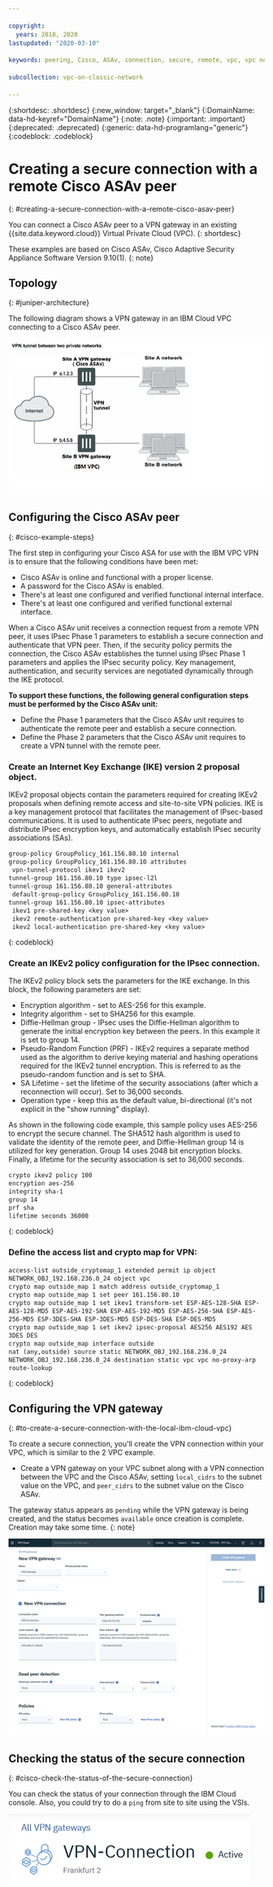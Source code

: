 ```yaml
---

copyright:
  years: 2018, 2020
lastupdated: "2020-03-10"

keywords: peering, Cisco, ASAv, connection, secure, remote, vpc, vpc network

subcollection: vpc-on-classic-network

---
```


{:shortdesc: .shortdesc}
{:new_window: target="_blank"}
{:DomainName: data-hd-keyref="DomainName"}
{:note: .note}
{:important: .important}
{:deprecated: .deprecated}
{:generic: data-hd-programlang="generic"}
{:codeblock: .codeblock}

# Creating a secure connection with a remote Cisco ASAv peer
{: #creating-a-secure-connection-with-a-remote-cisco-asav-peer}

You can connect a Cisco ASAv peer to a VPN gateway in an existing {{site.data.keyword.cloud}} Virtual Private Cloud (VPC).
{: shortdesc}

These examples are based on Cisco ASAv, Cisco Adaptive Security Appliance Software Version 9.10(1).
{: note}

## Topology
{: #juniper-architecture}

The following diagram shows a VPN gateway in an IBM Cloud VPC connecting to a Cisco ASAv peer.

![Tunnel with Cisco ASAv](./images/vpc-vpn-asav-figure.png)

## Configuring the Cisco ASAv peer
{: #cisco-example-steps}

The first step in configuring your Cisco ASA for use with the IBM VPC VPN is to ensure that the following conditions have been met:

* Cisco ASAv is online and functional with a proper license.
* A password for the Cisco ASAv is enabled.
* There's at least one configured and verified functional internal interface.
* There's at least one configured and verified functional external interface.

When a Cisco ASAv unit receives a connection request from a remote VPN peer, it uses IPsec Phase 1 parameters to establish a secure connection and authenticate that VPN peer. Then, if the security policy permits the connection, the Cisco ASAv establishes the tunnel using IPsec Phase 1 parameters and applies the IPsec security policy. Key management, authentication, and security services are negotiated dynamically through the IKE protocol.

**To support these functions, the following general configuration steps must be performed by the Cisco ASAv unit:**

* Define the Phase 1 parameters that the Cisco ASAv unit requires to authenticate the remote peer and establish a secure connection.
* Define the Phase 2 parameters that the Cisco ASAv unit requires to create a VPN tunnel with the remote peer.

### Create an Internet Key Exchange (IKE) version 2 proposal object. 

IKEv2 proposal objects contain the parameters required for creating IKEv2 proposals when defining remote access and
site-to-site VPN policies. IKE is a key management protocol that facilitates the management of
IPsec-based communications. It is used to authenticate IPsec peers, negotiate and distribute
IPsec encryption keys, and automatically establish IPsec security associations (SAs).

```
group-policy GroupPolicy_161.156.80.10 internal
group-policy GroupPolicy_161.156.80.10 attributes
 vpn-tunnel-protocol ikev1 ikev2
tunnel-group 161.156.80.10 type ipsec-l2l
tunnel-group 161.156.80.10 general-attributes
 default-group-policy GroupPolicy_161.156.80.10
tunnel-group 161.156.80.10 ipsec-attributes
 ikev1 pre-shared-key <key value>
 ikev2 remote-authentication pre-shared-key <key value>
 ikev2 local-authentication pre-shared-key <key value>
```
{: codeblock}

### Create an IKEv2 policy configuration for the IPsec connection. 

The IKEv2 policy block sets the parameters for the IKE exchange. In this block, the following parameters are set:
* Encryption algorithm - set to AES-256 for this example.
* Integrity algorithm - set to SHA256 for this example.
* Diffie-Hellman group - IPsec uses the Diffie-Hellman algorithm to generate the initial
encryption key between the peers. In this example it is set to group 14.
* Pseudo-Random Function (PRF) - IKEv2 requires a separate method used as the
algorithm to derive keying material and hashing operations required for the IKEv2 tunnel
encryption. This is referred to as the pseudo-random function and is set to SHA.
* SA Lifetime - set the lifetime of the security associations (after which a reconnection will
occur). Set to 36,000 seconds.
* Operation type - keep this as the default value, bi-directional (it's not explicit in the "show running" display).

As shown in the following code example, this sample policy uses AES-256 to encrypt the secure channel. The SHA512
hash algorithm is used to validate the identity of the remote peer, and Diffie-Hellman group
14 is utilized for key generation. Group 14 uses 2048 bit encryption blocks. Finally, a
lifetime for the security association is set to 36,000 seconds.

```
crypto ikev2 policy 100
encryption aes-256
integrity sha-1
group 14
prf sha
lifetime seconds 36000
```
{: codeblock}

### Define the access list and crypto map for VPN:

```
access-list outside_cryptomap_1 extended permit ip object NETWORK_OBJ_192.168.236.0_24 object vpc
crypto map outside_map 1 match address outside_cryptomap_1
crypto map outside_map 1 set peer 161.156.80.10
crypto map outside_map 1 set ikev1 transform-set ESP-AES-128-SHA ESP-AES-128-MD5 ESP-AES-192-SHA ESP-AES-192-MD5 ESP-AES-256-SHA ESP-AES-256-MD5 ESP-3DES-SHA ESP-3DES-MD5 ESP-DES-SHA ESP-DES-MD5
crypto map outside_map 1 set ikev2 ipsec-proposal AES256 AES192 AES 3DES DES
crypto map outside_map interface outside
nat (any,outside) source static NETWORK_OBJ_192.168.236.0_24 NETWORK_OBJ_192.168.236.0_24 destination static vpc vpc no-proxy-arp route-lookup
```
{: codeblock}

## Configuring the VPN gateway
{: #to-create-a-secure-connection-with-the-local-ibm-cloud-vpc}

To create a secure connection, you'll create the VPN connection within your VPC, which is similar to the 2 VPC example.

* Create a VPN gateway on your VPC subnet  along with a VPN connection between the VPC and the Cisco ASAv, setting `local_cidrs` to the subnet value on the VPC, and `peer_cidrs` to the subnet value on the Cisco ASAv.

The gateway status appears as `pending` while the VPN gateway is being created, and the status becomes `available` once creation is complete. Creation may take some time.
{: note}

![vpn gateway configuration screen](./images/vpc-vpn-asav-connection.png)

## Checking the status of the secure connection
{: #cisco-check-the-status-of-the-secure-connection}

You can check the status of your connection through the IBM Cloud console. Also, you could try to do a `ping` from site to site using the VSIs.

![connection status](./images/vpc-vpn-asav-status.png)
